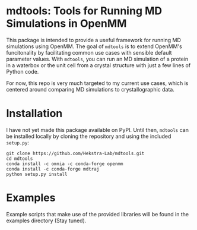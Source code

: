 # mdtools: Tools for Running MD Simulations in OpenMM

This package is intended to provide a useful framework for running MD
simulations using OpenMM. The goal of `mdtools` is to extend
OpenMM's funcitonality by facilitating common use cases with sensible default
parameter values. With `mdtools`, you can run an MD simulation of a protein in a
waterbox or the unit cell from a crystal structure with just a few lines of Python code.

For now, this repo is very much targeted to my current use cases, which is centered
around comparing MD simulations to crystallographic data.

# Installation

I have not yet made this package available on PyPI. Until then, `mdtools` can be
installed locally by cloning the repository and using the included `setup.py`:

```
git clone https://github.com/Hekstra-Lab/mdtools.git
cd mdtools
conda install -c omnia -c conda-forge openmm
conda install -c conda-forge mdtraj
python setup.py install
```

# Examples

Example scripts that make use of the provided libraries will be found in the
examples directory (Stay tuned).



